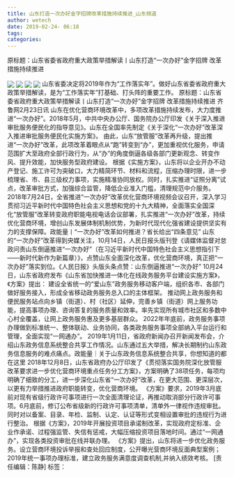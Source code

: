```yaml
---
title: 山东打造一次办好金字招牌改革措施持续推进_山东频道
author: wetech
date: 2019-02-24- 06:18
tags: 
categories: 
---
```

原标题：山东省委省政府重大政策举措解读丨山东打造“一次办好”金字招牌 改革措施持续推进
<!-- more -->
                
<img align="center" border="0" src="http://p0.ifengimg.com/fck/2019_09/d8ffb456a718a20_w750_h930.jpg" />
                
<img align="center" border="0" src="http://p0.ifengimg.com/fck/2019_09/95f43362c815a33_w800_h2746.jpg" />
            
<img align="center" border="0" src="http://p0.ifengimg.com/fck/2019_09/63e28fd277a8dc1_w720_h4744.jpg" />
<img align="center" border="0" src="http://p2.ifengimg.com/a/2016/0810/204c433878d5cf9size1_w16_h16.png" />
山东省委决定将2019年作为“工作落实年”。做好山东省委省政府重大政策举措解读，是为“工作落实年”打基础、打头阵的重要工作。
原标题：山东省委省政府重大政策举措解读丨山东打造“一次办好”金字招牌 改革措施持续推进
齐鲁网2月23日讯 山东在优化营商环境改革中，多项改革措施持续发布，大力度推进“一次办好”。2018年5月，中共中央办公厅、国务院办公厅印发《关于深入推进审批服务便民化的指导意见》。山东在全国率先制定《关于深化“一次办好”改革深入推进审批服务便民化实施方案》。
由此，山东“放管服”改革再升级，提出推进“一次办好”改革，此项改革着眼点从“跑”转变到“办”，更加重视优化服务，申请范围扩大至政府全部行政行为，从“办”的角度倒逼各级各部门更新观念、转变作风、提升效能，加快服务型政府建设。
根据《实施方案》，山东将以企业开办不动产登记、施工许可为突破口，大力精简环节、材料和流程，压缩办理时限，进一步梳理省、市、县三级权力事项，实施精准协同放权。同时，扎实推进“证照分离”试点，改革审批方式，加强综合监管，降低企业准入门槛，清理规范中介服务。
2018年7月24日，全省推进“一次办好”改革优化营商环境视频会议召开，深入学习贯彻习近平新时代中国特色社会主义思想和党的十九大精神，全面落实全国深化“放管服”改革转变政府职能电视电话会议部署，扎实推进“一次办好”改革，持续优化营商环境，增创山东发展体制机制优势，为新时代现代化强省建设提供坚实有力的支撑保障。政能量丨“一次办好”改革如何推进？省长给出“四条意见”
山东的“一次办好”改革得到央媒关注，10月14日，人民日报头版刊登《请媒体监督对怠政问责山东倒逼推进“一次办好”（在习近平新时代中国特色社会主义思想指引下——新时代新作为新篇章）》，点赞山东全面深化改革，优化营商环境，真正把“一次办好”落实到位。《人民日报》头版头条点赞：山东倒逼推进“一次办好”
10月24日，山东省政府发布《山东省加快推进一体化在线政务服务平台建设实施方案》，《方案》提出：
建设全省统一的“爱山东”政务服务移动客户端，组织各市、各部门做好服务接入，形成全省移动政务服务总入口的主体框架。
推动网上政务服务和便民服务站点向乡镇（街道）、村（社区）延伸，完善乡镇（街道）网上服务功能，提高事项办理、咨询答复的服务质量和效率。率先实现所有城市社区和多数中心村全覆盖，让网上政务服务惠及更多基层群众。
2022年年底前，政务服务事项办理做到标准统一、整体联动、业务协同，各类政务服务事项全部纳入平台运行和管理，全面实现“一网通办”。
2019年1月11日，省政府新闻办召开新闻发布会，介绍山东政务信息系统整合共享工作情况。山东通过五大举措，解决长期制约山东政务信息服务的难点痛点。政能量｜关于山东政务信息系统整合共享，你想知道的都在这里
2018年12月8日，山东省政府办公厅印发了《贯彻落实国务院深化放管服改革要求进一步优化营商环境重点任务分工方案》，方案明确了38项任务，每项均明确了细致的分工，进一步深化山东省“一次办好”改革，在更大范围、更深层次，以更有力举措推进政府职能转变，优化营商环境。
《方案》要求，2019年3月底前对现有省级行政许可事项进行一次全面清理论证，再推动取消部分行政许可事项。6月底前，修订公布省级新的行政许可事项清单，清单外一律视作违规审批。同时对以备案、目录、年检、监制、认定、认证等形式变相设置审批的违规行为进行整治。
根据《方案》，2019年开展投资项目承诺制改革，实现政府定标准、企业作承诺、过程强监管、失信有惩戒，大幅压缩投资项目落地时间。通过“一网通办”，实现各类投资审批在线并联办理。
《方案》提出，山东将进一步优化政务服务。设立营商环境投诉举报和查处回应制度，公开曝光营商环境反面典型案例；2019年统一事项办理标准，建立政务服务满意度调查机制,并纳入绩效考核。
[责任编辑：陈静]
标签：
 
             

